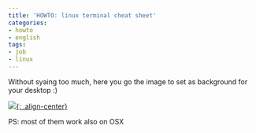 ```yaml
---
title: 'HOWTO: linux terminal cheat sheet'
categories:
- howto
- english
tags:
- job
- linux
---
```

Without syaing too much, here you go the image to set as background
for your desktop :)

[![]({{site.url}}/images/linux-cheat-sheet.png){: .align-center}]({{site.url}}/images/linux-cheat-sheet.png)

PS: most of them work also on OSX
